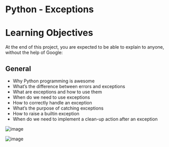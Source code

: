 # Python - Exceptions

# Learning Objectives
At the end of this project, you are expected to be able to explain to anyone, without the help of Google:

## General
- Why Python programming is awesome
- What’s the difference between errors and exceptions
- What are exceptions and how to use them
- When do we need to use exceptions
- How to correctly handle an exception
- What’s the purpose of catching exceptions
- How to raise a builtin exception
- When do we need to implement a clean-up action after an exception

![image](https://user-images.githubusercontent.com/105078661/208518769-17f87def-a759-4405-aad9-e90974fd08ff.png)


![image](https://user-images.githubusercontent.com/105078661/208518180-2a816e1f-72b0-4891-a23a-533bd24dc2d9.png)
